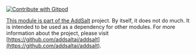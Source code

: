 <a href="https://gitpod.io/#https://github.com/addsaltai/addsalt"> <img src="https://img.shields.io/badge/Contribute%20with-Gitpod-908a85?logo=gitpod" alt="Contribute with Gitpod" />

This module is part of the [AddSalt](https://addsalt.io) project. By itself, it does not do much. It is intended to be used as a dependency for other modules. For more information about the project, please visit [https://github.com/addsaltai/addsalt](https://github.com/addsaltai/addsalt).